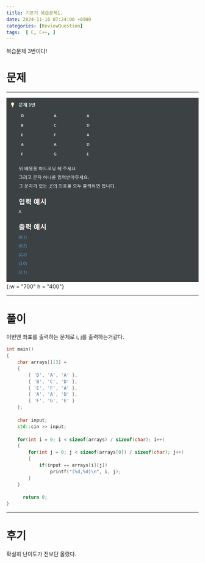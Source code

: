```yaml
---
title: 기본기 복습문제1.
date: 2024-11-16 07:24:00 +0900
categories: [ReviewQuestion]  
tags:  [ C, C++, ]
---
```

복습문제 3번이다!

# 문제   
---------------------------------------
![DeskTop View](/assets/img/ReviewQuestion3.png){:w = "700" h = "400"}

---------------------------------------

# 풀이

이번엔 좌표를 출력하는 문제로 i, j를 출력하는거같다.

```c++
int main()
{
    char arrays[][3] =
    {
        { 'D', 'A', 'A' },
        { 'B', 'C', 'D' },
        { 'E', 'F', 'A' },
        { 'A', 'A', 'D' },
        { 'F', 'G', 'E' }
    };

    char input;
    std::cin >> input;

    for(int i = 0; i < sizeof(arrays) / sizeof(char); i++)
    {
        for(int j = 0; j < sizeof(arrays[0]) / sizeof(char); j++)
        {
            if(input == arrays[i][j])
                printf("(%d,%d)\n", i, j);
        }
    }

	  return 0;
}
```
---------------------------------------

# 후기

확실히 난이도가 전보단 올랐다.

